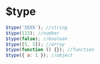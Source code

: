 # $type

<ContainerBox title="介绍">
<template #desc>
返回的数据类型为全小写的字符串
</template>
</ContainerBox>

<ContainerBox title="基础用法">

```js
$type('5555'); //string
$type(123); //number
$type(false); //boolean
$type([5, 5]); //array
$type(function () {}); //function
$type({ a: 1 }); //object
```

<ShowCode>
<template #codes>

```js
export function $type(o) {
  return Object.prototype.toString.call(o).substr(8).replace(/]/g, '').toLowerCase();
}
```

</template>
</ShowCode>
</ContainerBox>

